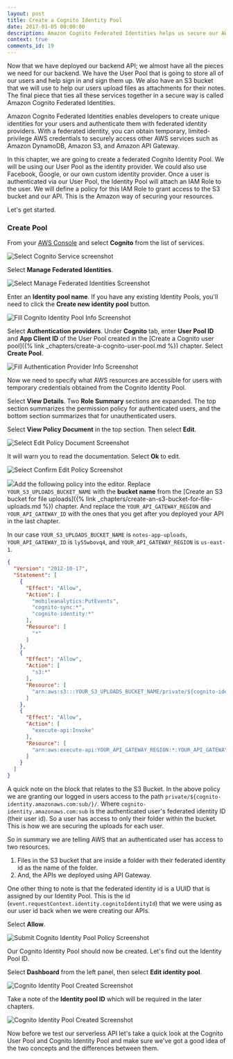 ```yaml
---
layout: post
title: Create a Cognito Identity Pool
date: 2017-01-05 00:00:00
description: Amazon Cognito Federated Identities helps us secure our AWS resources. We can use the Cognito User Pool as an identity provider for our serverless backend. To allow users to be able to upload files to our S3 bucket and connect to API Gateway we need to create an Identity Pool. We will assign it an IAM Policy with the name of our S3 bucket and prefix our files with the cognito-identity.amazonaws.com:sub. And we’ll add our API Gateway endpoint as a resource as well.
context: true
comments_id: 19
---
```


Now that we have deployed our backend API; we almost have all the pieces we need for our backend. We have the User Pool that is going to store all of our users and help sign in and sign them up. We also have an S3 bucket that we will use to help our users upload files as attachments for their notes. The final piece that ties all these services together in a secure way is called Amazon Cognito Federated Identities.

Amazon Cognito Federated Identities enables developers to create unique identities for your users and authenticate them with federated identity providers. With a federated identity, you can obtain temporary, limited-privilege AWS credentials to securely access other AWS services such as Amazon DynamoDB, Amazon S3, and Amazon API Gateway.

In this chapter, we are going to create a federated Cognito Identity Pool. We will be using our User Pool as the identity provider. We could also use Facebook, Google, or our own custom identity provider. Once a user is authenticated via our User Pool, the Identity Pool will attach an IAM Role to the user. We will define a policy for this IAM Role to grant access to the S3 bucket and our API. This is the Amazon way of securing your resources.

Let's get started.

### Create Pool

From your [AWS Console](https://console.aws.amazon.com) and select **Cognito** from the list of services.

![Select Cognito Service screenshot](/assets/cognito-identity-pool/select-cognito-service.png)

Select **Manage Federated Identities**.

![Select Manage Federated Identities Screenshot](/assets/cognito-identity-pool/select-manage-federated-identities.png)

Enter an **Identity pool name**. If you have any existing Identity Pools, you'll need to click the **Create new identity pool** button.

![Fill Cognito Identity Pool Info Screenshot](/assets/cognito-identity-pool/fill-identity-pool-info.png)

Select **Authentication providers**. Under **Cognito** tab, enter **User Pool ID** and **App Client ID** of the User Pool created in the [Create a Cognito user pool]({% link _chapters/create-a-cognito-user-pool.md %}) chapter. Select **Create Pool**.

![Fill Authentication Provider Info Screenshot](/assets/cognito-identity-pool/fill-authentication-provider-info.png)

Now we need to specify what AWS resources are accessible for users with temporary credentials obtained from the Cognito Identity Pool.

Select **View Details**. Two **Role Summary** sections are expanded. The top section summarizes the permission policy for authenticated users, and the bottom section summarizes that for unauthenticated users.

Select **View Policy Document** in the top section. Then select **Edit**.

![Select Edit Policy Document Screenshot](/assets/cognito-identity-pool/select-edit-policy-document.png)

It will warn you to read the documentation. Select **Ok** to edit.

![Select Confirm Edit Policy Screenshot](/assets/cognito-identity-pool/select-confirm-edit-policy.png)

<img class="code-marker" src="/assets/s.png" />Add the following policy into the editor. Replace `YOUR_S3_UPLOADS_BUCKET_NAME` with the **bucket name** from the [Create an S3 bucket for file uploads]({% link _chapters/create-an-s3-bucket-for-file-uploads.md %}) chapter. And replace the `YOUR_API_GATEWAY_REGION` and `YOUR_API_GATEWAY_ID` with the ones that you get after you deployed your API in the last chapter.

In our case `YOUR_S3_UPLOADS_BUCKET_NAME` is `notes-app-uploads`, `YOUR_API_GATEWAY_ID` is `ly55wbovq4`, and `YOUR_API_GATEWAY_REGION` is `us-east-1`.

``` json
{
  "Version": "2012-10-17",
  "Statement": [
    {
      "Effect": "Allow",
      "Action": [
        "mobileanalytics:PutEvents",
        "cognito-sync:*",
        "cognito-identity:*"
      ],
      "Resource": [
        "*"
      ]
    },
    {
      "Effect": "Allow",
      "Action": [
        "s3:*"
      ],
      "Resource": [
        "arn:aws:s3:::YOUR_S3_UPLOADS_BUCKET_NAME/private/${cognito-identity.amazonaws.com:sub}/*"
      ]
    },
    {
      "Effect": "Allow",
      "Action": [
        "execute-api:Invoke"
      ],
      "Resource": [
        "arn:aws:execute-api:YOUR_API_GATEWAY_REGION:*:YOUR_API_GATEWAY_ID/*"
      ]
    }
  ]
}
```

A quick note on the block that relates to the S3 Bucket. In the above policy we are granting our logged in users access to the path `private/${cognito-identity.amazonaws.com:sub/}/`. Where `cognito-identity.amazonaws.com:sub` is the authenticated user's federated identity ID (their user id). So a user has access to only their folder within the bucket. This is how we are securing the uploads for each user.

So in summary we are telling AWS that an authenticated user has access to two resources.

1. Files in the S3 bucket that are inside a folder with their federated identity id as the name of the folder.
2. And, the APIs we deployed using API Gateway.

One other thing to note is that the federated identity id is a UUID that is assigned by our Identity Pool. This is the id (`event.requestContext.identity.cognitoIdentityId`) that we were using as our user id back when we were creating our APIs.

Select **Allow**.

![Submit Cognito Identity Pool Policy Screenshot](/assets/cognito-identity-pool/submit-identity-pool-policy.png)

Our Cognito Identity Pool should now be created. Let's find out the Identity Pool ID.

Select **Dashboard** from the left panel, then select **Edit identity pool**.

![Cognito Identity Pool Created Screenshot](/assets/cognito-identity-pool/identity-pool-created.png)

Take a note of the **Identity pool ID** which will be required in the later chapters.

![Cognito Identity Pool Created Screenshot](/assets/cognito-identity-pool/identity-pool-id.png)

Now before we test our serverless API let's take a quick look at the Cognito User Pool and Cognito Identity Pool and make sure we've got a good idea of the two concepts and the differences between them.
